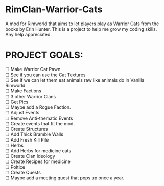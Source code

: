 # RimClan-Warrior-Cats
A mod for Rimworld that aims to let players play as Warrior Cats from the books by Erin Hunter. This is a project to help me grow my coding skills. Any help appreciated.

# PROJECT GOALS:
  ☐ Make Warrior Cat Pawn </br>
      ☐ See if you can use the Cat Textures</br>
      ☐ See if we can let them eat animals raw like animals do in Vanilla Rimworld. </br>
  ☐ Make Factions</br>
      ☐ 3 other Warrior Clans</br>
          ☐ Get Pics</br>
      ☐ Maybe add a Rogue Faction.</br>
  ☐ Adjust Events</br>
      ☐ Remove Anti-thematic Events</br>
      ☐ Create events that fit the mod.</br>
  ☐ Create Structures</br>
      ☐ Add Thick Bramble Walls</br>
      ☐ Add Fresh Kill Pile</br>
  ☐ Herbs</br>
      ☐ Add Herbs for medicine cats</br>
  ☐ Create Clan Ideology</br>
  ☐ Create Recipes for medicine</br>
      ☐ Poltice</br>
  ☐ Create Quests</br>
      ☐ Maybe add a meeting quest that pops up once a year.</br>
